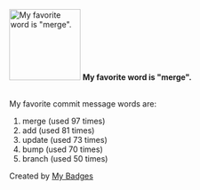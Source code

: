 <img src="https://my-badges.github.io/my-badges/favorite-word.png" alt="My favorite word is &quot;merge&quot;." title="My favorite word is &quot;merge&quot;." width="128">
<strong>My favorite word is &quot;merge&quot;.</strong>
<br><br>

My favorite commit message words are:

1. merge (used 97 times)
2. add (used 81 times)
3. update (used 73 times)
4. bump (used 70 times)
5. branch (used 50 times)


Created by <a href="https://github.com/my-badges/my-badges">My Badges</a>